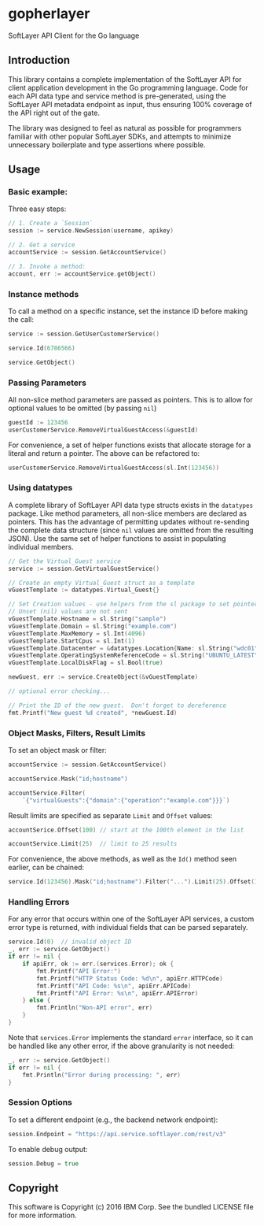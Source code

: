 # gopherlayer

SoftLayer API Client for the Go language

## Introduction

This library contains a complete implementation of the SoftLayer API for client application development in the Go programming language. Code for each API data type and service method is pre-generated, using the SoftLayer API metadata endpoint as input, thus ensuring 100% coverage of the API right out of the gate.

The library was designed to feel as natural as possible for programmers familiar with other popular SoftLayer SDKs, and attempts to minimize unnecessary boilerplate and type assertions where possible.

## Usage

### Basic example:

Three easy steps:

```go
// 1. Create a `Session`
session := service.NewSession(username, apikey)

// 2. Get a service
accountService := session.GetAccountService()

// 3. Invoke a method:
account, err := accountService.getObject()
```

### Instance methods

To call a method on a specific instance, set the instance ID before making the call:

```go
service := session.GetUserCustomerService()

service.Id(6786566)

service.GetObject()
```

### Passing Parameters

All non-slice method parameters are passed as pointers. This is to allow for optional values to be omitted (by passing `nil`)

```go
guestId := 123456
userCustomerService.RemoveVirtualGuestAccess(&guestId)
```

For convenience, a set of helper functions exists that allocate storage for a literal and return a pointer. The above can be refactored to:

```go
userCustomerService.RemoveVirtualGuestAccess(sl.Int(123456))
```

### Using datatypes

A complete library of SoftLayer API data type structs exists in the `datatypes` package. Like method parameters, all non-slice members are declared as pointers. This has the advantage of permitting updates without re-sending the complete data structure (since `nil` values are omitted from the resulting JSON). Use the same set of helper functions to assist in populating individual members.

```go
// Get the Virtual_Guest service
service := session.GetVirtualGuestService()

// Create an empty Virtual_Guest struct as a template
vGuestTemplate := datatypes.Virtual_Guest{}

// Set Creation values - use helpers from the sl package to set pointer values.
// Unset (nil) values are not sent
vGuestTemplate.Hostname = sl.String("sample")
vGuestTemplate.Domain = sl.String("example.com")
vGuestTemplate.MaxMemory = sl.Int(4096)
vGuestTemplate.StartCpus = sl.Int(1)
vGuestTemplate.Datacenter = &datatypes.Location{Name: sl.String("wdc01")}
vGuestTemplate.OperatingSystemReferenceCode = sl.String("UBUNTU_LATEST")
vGuestTemplate.LocalDiskFlag = sl.Bool(true)

newGuest, err := service.CreateObject(&vGuestTemplate)

// optional error checking...

// Print the ID of the new guest.  Don't forget to dereference
fmt.Printf("New guest %d created", *newGuest.Id)
```

### Object Masks, Filters, Result Limits

To set an object mask or filter:

```go
accountService := session.GetAccountService()

accountService.Mask("id;hostname")

accountService.Filter(
	`{"virtualGuests":{"domain":{"operation":"example.com"}}}`)
```

Result limits are specified as separate `Limit` and `Offset` values:

```go
accountSerice.Offset(100) // start at the 100th element in the list

accountService.Limit(25)  // limit to 25 results
```

For convenience, the above methods, as well as the `Id()` method seen earlier, can be chained:

```go
service.Id(123456).Mask("id;hostname").Filter("...").Limit(25).Offset(100)
```

### Handling Errors

For any error that occurs within one of the SoftLayer API services, a custom
error type is returned, with individual fields that can be parsed separately.

```go
service.Id(0)  // invalid object ID
_, err := service.GetObject()
if err != nil {
	if apiErr, ok := err.(services.Error); ok {
		fmt.Printf("API Error:")
		fmt.Printf("HTTP Status Code: %d\n", apiErr.HTTPCode)
		fmt.Printf("API Code: %s\n", apiErr.APICode)
		fmt.Printf("API Error: %s\n", apiErr.APIError)
	} else {
		fmt.Println("Non-API error", err)
	}
}
```

Note that `services.Error` implements the standard `error` interface, so it can
be handled like any other error, if the above granularity is not needed:

```go
_, err := service.GetObject()
if err != nil {
	fmt.Println("Error during processing: ", err)
}
```

### Session Options

To set a different endpoint (e.g., the backend network endpoint):

```go
session.Endpoint = "https://api.service.softlayer.com/rest/v3"
```

To enable debug output:

```go
session.Debug = true
```

## Copyright

This software is Copyright (c) 2016 IBM Corp. See the bundled LICENSE file for more information.
